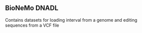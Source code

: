 ## BioNeMo DNADL
Contains datasets for loading interval from a genome and editing sequences from a VCF file
